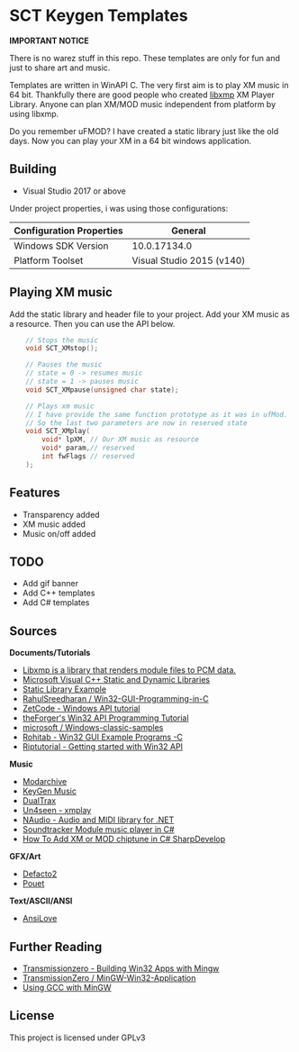 # SCT Keygen Templates

**IMPORTANT NOTICE**

There is no warez stuff in this repo. These templates are only for fun and just to share art and music.

Templates are written in WinAPI C. The very first aim is to play XM music in 64 bit. Thankfully there are good people who created [libxmp](https://github.com/libxmp/libxmp) XM Player Library. Anyone can plan XM/MOD music independent from platform by using libxmp.

Do you remember uFMOD? I have created a static library just like the old days. Now you can play your XM in a 64 bit windows application. 

## Building
* Visual Studio 2017 or above

Under project properties,  i was using those configurations:

| Configuration Properties | General                                  |
|--------------------------|------------------------------------------|
| Windows SDK Version      | 10.0.17134.0                             |
| Platform Toolset         | Visual Studio 2015 (v140)                |

## Playing XM music
Add the static library and header file to your project. Add your XM music as a resource. Then you can use the API below.

```c
	// Stops the music
	void SCT_XMstop();

	// Pauses the music
	// state = 0 -> resumes music
	// state = 1 -> pauses music
	void SCT_XMpause(unsigned char state);

	// Plays xm music
	// I have provide the same function prototype as it was in ufMod.
	// So the last two parameters are now in reserved state
	void SCT_XMplay(
		void* lpXM,	// Our XM music as resource
		void* param,// reserved
		int fwFlags // reserved
	);
```

## Features
* Transparency added
* XM music added
* Music on/off added

## TODO
* Add gif banner
* Add C++ templates
* Add C# templates

## Sources
**Documents/Tutorials**
* [Libxmp is a library that renders module files to PCM data.][web-github-libxmp]
* [Microsoft Visual C++ Static and Dynamic Libraries][web-codeproject-sta-dyn-lib]
* [Static Library Example][web-instructure-sta-lib]
* [RahulSreedharan / Win32-GUI-Programming-in-C][web-github-RahulSreedharan-Win32-GUI-Programming-in-C]
* [ZetCode - Windows API tutorial][web-zetcode-winapi-tut]
* [theForger's Win32 API Programming Tutorial][web-theforgers-winapi]
* [microsoft / Windows-classic-samples][web-github-microsoft-win-classic]
* [Rohitab - Win32 GUI Example Programs -C][web-rohitab-winapi]
* [Riptutorial - Getting started with Win32 API][web-riptutorial-winapi]

**Music**
* [Modarchive][web-modarchive]
* [KeyGen Music][web-kgmusic]
* [DualTrax][web-dualtrax]
* [Un4seen - xmplay][web-un4seen]
* [NAudio - Audio and MIDI library for .NET][web-naudio]
* [Soundtracker Module music player in C#][web-sharpmod]
* [How To Add XM or MOD chiptune in C# SharpDevelop][web-yt-howtoaddxmtodotnet]

**GFX/Art**
* [Defacto2][web-defacto2]
* [Pouet][web-pouet]

**Text/ASCII/ANSI**
* [AnsiLove][web-ansilove]

## Further Reading
* [Transmissionzero - Building Win32 Apps with Mingw][web-transmissionzero-winapi-mingw]
* [TransmissionZero / MinGW-Win32-Application][web-github-transmissionzero-winapi-mingw]
* [Using GCC with MinGW][web-vscode-gcc-mingw-usage]

## License
This project is licensed under GPLv3


[web-codeproject-sta-dyn-lib]: https://www.codeproject.com/Articles/85391/Microsoft-Visual-C-Static-and-Dynamic-Libraries
[web-instructure-sta-lib]: https://utah.instructure.com/courses/512907/pages/static-library-example
[web-github-libxmp]: https://github.com/libxmp/libxmp
[web-github-RahulSreedharan-Win32-GUI-Programming-in-C]: https://github.com/RahulSreedharan/Win32-GUI-Programming-in-C
[web-zetcode-winapi-tut]: https://zetcode.com/gui/winapi/
[web-theforgers-winapi]: http://www.winprog.org/tutorial/
[web-github-microsoft-win-classic]: https://github.com/microsoft/Windows-classic-samples
[web-rohitab-winapi]: http://www.rohitab.com/discuss/topic/36060-c-win32-gui-example-programs/
[web-riptutorial-winapi]: https://riptutorial.com/winapi
[web-transmissionzero-winapi-mingw]: https://www.transmissionzero.co.uk/computing/win32-apps-with-mingw/
[web-github-transmissionzero-winapi-mingw]: https://github.com/TransmissionZero/MinGW-Win32-Application
[web-vscode-gcc-mingw-usage]: https://code.visualstudio.com/docs/cpp/config-mingw
[web-modarchive]: https://modarchive.org
[web-kgmusic]: http://keygenmusic.net/
[web-dualtrax]: https://dualtrax.com/
[web-un4seen]: https://www.un4seen.com/
[web-naudio]: https://github.com/naudio/NAudio
[web-sharpmod]: https://github.com/jaredthirsk/sharpmod
[web-yt-howtoaddxmtodotnet]: https://www.youtube.com/watch?v=iPemidgUpHo
[web-defacto2]: https://defacto2.net/home
[web-pouet]: https://www.pouet.net/
[web-ansilove]: https://www.ansilove.org/